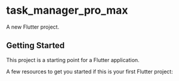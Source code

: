 # task_manager_pro_max

A new Flutter project.

## Getting Started

This project is a starting point for a Flutter application.

A few resources to get you started if this is your first Flutter project:

